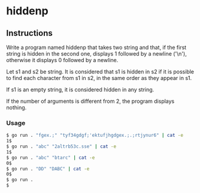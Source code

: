 # hiddenp
## Instructions

Write a program named hiddenp that takes two string and that, if the first string is hidden in the second one, displays 1 followed by a newline ('\n'), otherwise it displays 0 followed by a newline.

Let s1 and s2 be string. It is considered that s1 is hidden in s2 if it is possible to find each character from s1 in s2, in the same order as they appear in s1.

If s1 is an empty string, it is considered hidden in any string.

If the number of arguments is different from 2, the program displays nothing.

### Usage
```sh
$ go run . "fgex.;" "tyf34gdgf;'ektufjhgdgex.;.;rtjynur6" | cat -e
1$
$ go run . "abc" "2altrb53c.sse" | cat -e
1$
$ go run . "abc" "btarc" | cat -e
0$
$ go run . "DD" "DABC" | cat -e
0$
$ go run .
$
```